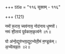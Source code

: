 +++
title = "११६ सूक्तम् - ११६"

+++
{121}

नमो॑ रू॒राय॒ च्यव॑नाय॒ नोद॑नाय धृ॒ष्णवे॑।  
नमः॑ शी॒ताय॑ पूर्वकाम॒कृत्व॑ने ॥१॥

यो अ॑न्ये॒द्युरु॑भय॒द्युर॒भ्येती॒मं म॒ण्डूक॑म्।  
अ॒भ्ये॑त्वव्र॒तः ॥२॥
